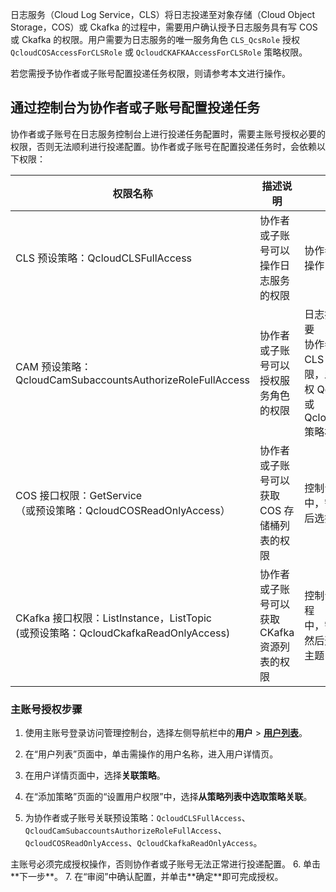 日志服务（Cloud Log Service，CLS）将日志投递至对象存储（Cloud Object Storage，COS）或 Ckafka 的过程中，需要用户确认授予日志服务具有写 COS 或 Ckafka 的权限。用户需要为日志服务的唯一服务角色 `CLS_QcsRole` 授权 `QcloudCOSAccessForCLSRole` 或 `QcloudCKAFKAAccessForCLSRole` 策略权限。

若您需授予协作者或子账号配置投递任务权限，则请参考本文进行操作。



## 通过控制台为协作者或子账号配置投递任务

协作者或子账号在日志服务控制台上进行投递任务配置时，需要主账号授权必要的权限，否则无法顺利进行投递配置。协作者或子账号在配置投递任务时，会依赖以下权限：

| 权限名称                                                     | 描述说明                                    | 应用场景                                                     |
| ------------------------------------------------- | --------------------------------------- | ------------------------------------------------------------ |
| CLS 预设策略：QcloudCLSFullAccess                            | 协作者或子账号可以操作日志服务的权限        | 协作者或子账号需要此权限才能<br>操作日志服务进行投递任务的配置   |
| CAM 预设策略：QcloudCamSubaccountsAuthorizeRoleFullAccess    | 协作者或子账号可以授权服务角色的权限        | 日志投递至 COS 或 Ckafka 时，需要<br>协作者或子账号确认角色授权，使 CLS 具有写 COS 或写 Ckafka 的权限，即为服务角色 CLS_QcsRole 授权 QcloudCOSAccessForCLSRole 或 QcloudCKAFKAAccessForCLSRole 策略权限 |
| COS 接口权限：GetService<br>（或预设策略：QcloudCOSReadOnlyAccess） | 协作者或子账号可以获取 COS 存储桶列表的权限  | 控制台配置投递至 COS 任务的过程<br>中，需要拉取 COS 存储桶列表，然后选择投递的目标存储桶 |
| CKafka 接口权限：ListInstance，ListTopic<br>(或预设策略：QcloudCkafkaReadOnlyAccess) | 协作者或子账号可以获取 CKafka 资源列表的权限 | 控制台配置投递至 Ckafka 任务的过程<br>中，需要拉取 CKafka 的资源列表，然后选择投递的目标 Ckafka 实例的主题 |

### 主账号授权步骤

1. 使用主账号登录访问管理控制台，选择左侧导航栏中的**用户** > **[用户列表](https://console.cloud.tencent.com/cam)**。
2. 在“用户列表”页面中，单击需操作的用户名称，进入用户详情页。
3. 在用户详情页面中，选择**关联策略**。
4. 在“添加策略”页面的“设置用户权限”中，选择**从策略列表中选取策略关联**。

5. 为协作者或子账号关联预设策略：`QcloudCLSFullAccess`、`QcloudCamSubaccountsAuthorizeRoleFullAccess`、`QcloudCOSReadOnlyAccess`、`QcloudCkafkaReadOnlyAccess`。
<dx-alert infotype="notice" title="">
主账号必须完成授权操作，否则协作者或子账号无法正常进行投递配置。
</dx-alert>
6. 单击**下一步**。
7. 在“审阅”中确认配置，并单击**确定**即可完成授权。




